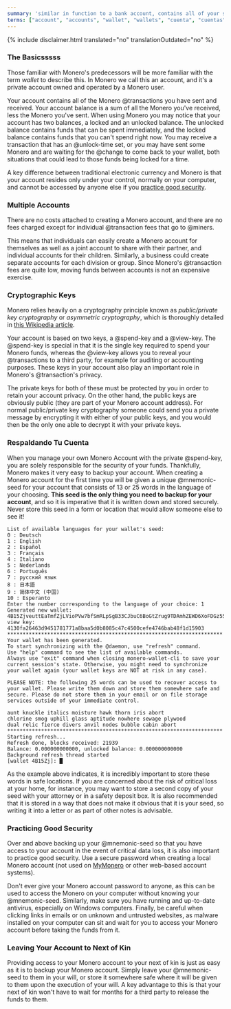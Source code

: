 ```yaml
---
summary: 'similar in function to a bank account, contains all of your sent and received transactions'
terms: ["account", "accounts", "wallet", "wallets", "cuenta", "cuentas", "monedero", "monederos"]
---
```


{% include disclaimer.html translated="no" translationOutdated="no" %}

### The Basicsssss

Those familiar with Monero's predecessors will be more familiar with the
term *wallet* to describe this. In Monero we call this an account, and it's
a private account owned and operated by a Monero user.

Your account contains all of the Monero @transactions you have sent and
received. Your account balance is a sum of all the Monero you've received,
less the Monero you've sent. When using Monero you may notice that your
account has two balances, a locked and an unlocked balance. The unlocked
balance contains funds that can be spent immediately, and the locked balance
contains funds that you can't spend right now. You may receive a transaction
that has an @unlock-time set, or you may have sent some Monero and are
waiting for the @change to come back to your wallet, both situations that
could lead to those funds being locked for a time.

A key difference between traditional electronic currency and Monero is that
your account resides only under your control, normally on your computer, and
cannot be accessed by anyone else if you [practice good
security](#practicing-good-security).

### Multiple Accounts

There are no costs attached to creating a Monero account, and there are no
fees charged except for individual @transaction fees that go to @miners.

This means that individuals can easily create a Monero account for
themselves as well as a joint account to share with their partner, and
individual accounts for their children. Similarly, a business could create
separate accounts for each division or group. Since Monero's @transaction
fees are quite low, moving funds between accounts is not an expensive
exercise.

### Cryptographic Keys

Monero relies heavily on a cryptography principle known as *public/private
key cryptography* or *asymmetric cryptography*, which is thoroughly detailed
in [this Wikipedia
article](https://en.wikipedia.org/wiki/Public-key_cryptography).

Your account is based on two keys, a @spend-key and a @view-key. The
@spend-key is special in that it is the single key required to spend your
Monero funds, whereas the @view-key allows you to reveal your @transactions
to a third party, for example for auditing or accounting purposes. These
keys in your account also play an important role in Monero's @transaction's
privacy.

The private keys for both of these must be protected by you in order to
retain your account privacy. On the other hand, the public keys are
obviously public (they are part of your Monero account address). For normal
public/private key cryptography someone could send you a private message by
encrypting it with either of your public keys, and you would then be the
only one able to decrypt it with your private keys.

### Respaldando Tu Cuenta

When you manage your own Monero Account with the private @spend-key, you are
solely responsible for the security of your funds. Thankfully, Monero makes
it very easy to backup your account. When creating a Monero account for the
first time you will be given a unique @mnemonic-seed for your account that
consists of 13 or 25 words in the language of your choosing. **This seed is
the only thing you need to backup for your account**, and so it is
imperative that it is written down and stored securely.  Never store this
seed in a form or location that would allow someone else to see it!

```
List of available languages for your wallet's seed:
0 : Deutsch
1 : English
2 : Español
3 : Français
4 : Italiano
5 : Nederlands
6 : Português
7 : русский язык
8 : 日本語
9 : 简体中文 (中国)
10 : Esperanto
Enter the number corresponding to the language of your choice: 1
Generated new wallet: 4B15ZjveuttEaTmfZjLVioPVw7bfSmRLpSgB33CJbuC6BoGtZrug9TDAmhZEWD6XoFDGz55bgzisT9Dnv61sbsA6Sa47TYu
view key: 4130fa26463d9451781771a8baa5d0b8085c47c4500cefe4746bab48f1d15903
**********************************************************************
Your wallet has been generated.
To start synchronizing with the @daemon, use "refresh" command.
Use "help" command to see the list of available commands.
Always use "exit" command when closing monero-wallet-cli to save your
current session's state. Otherwise, you might need to synchronize
your wallet again (your wallet keys are NOT at risk in any case).

PLEASE NOTE: the following 25 words can be used to recover access to your wallet. Please write them down and store them somewhere safe and secure. Please do not store them in your email or on file storage services outside of your immediate control.

aunt knuckle italics moisture hawk thorn iris abort
chlorine smog uphill glass aptitude nowhere sewage plywood
dual relic fierce divers anvil nodes bubble cabin abort
**********************************************************************
Starting refresh...
Refresh done, blocks received: 21939                            
Balance: 0.000000000000, unlocked balance: 0.000000000000
Background refresh thread started
[wallet 4B15Zj]: █
```

As the example above indicates, it is incredibly important to store these
words in safe locations. If you are concerned about the risk of critical
loss at your home, for instance, you may want to store a second copy of your
seed with your attorney or in a safety deposit box. It is also recommended
that it is stored in a way that does not make it obvious that it is your
seed, so writing it into a letter or as part of other notes is advisable.

### Practicing Good Security

Over and above backing up your @mnemonic-seed so that you have access to
your account in the event of critical data loss, it is also important to
practice good security. Use a secure password when creating a local Monero
account (not used on [MyMonero](https://mymonero.com) or other web-based
account systems).

Don't ever give your Monero account password to anyone, as this can be used
to access the Monero on your computer without knowing your
@mnemonic-seed. Similarly, make sure you have running and up-to-date
antivirus, especially on Windows computers. Finally, be careful when
clicking links in emails or on unknown and untrusted websites, as malware
installed on your computer can sit and wait for you to access your Monero
account before taking the funds from it.

### Leaving Your Account to Next of Kin

Providing access to your Monero account to your next of kin is just as easy
as it is to backup your Monero account. Simply leave your @mnemonic-seed to
them in your will, or store it somewhere safe where it will be given to them
upon the execution of your will. A key advantage to this is that your next
of kin won't have to wait for months for a third party to release the funds
to them.
